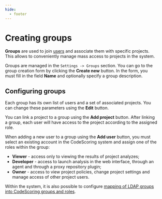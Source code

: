```yaml
---
hide:
  - footer
---
```

# Creating groups

**Groups** are used to join [users](/on-premise/how-to/users.en) and associate them with specific projects. This allows to conveniently manage mass access to projects in the system.

Groups are managed in the `Settings -> Groups` section. You can go to the group creation form by clicking the **Create new** button. In the form, you must fill in the field **Name** and optionally specify a group description.

## Configuring groups

Each group has its own list of users and a set of associated projects. You can change these parameters using the **Edit** button.

You can link a project to a group using the **Add project** button. After linking a group, each user will have access to the project according to the assigned role.

When adding a new user to a group using the **Add user** button, you must select an existing account in the CodeScoring system and assign one of the roles within the group:

- **Viewer** - access only to viewing the results of project analyzes;
- **Developer** - access to launch analysis in the web interface, through an agent and through a proxy repository plugin;
- **Owner** - access to view project policies, change project settings and manage access of other project users.

Within the system, it is also possible to configure [mapping of LDAP groups into CodeScoring groups and roles](/on-premise/how-to/ldap-settings.en/#ldap-codescoring_1).